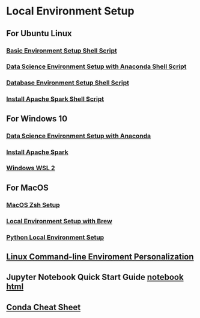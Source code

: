 # Local Environment Setup
## For Ubuntu Linux 
### [Basic Environment Setup Shell Script](./Environment_Build_Scripts/Ubuntu18/Basic_Env.sh)
### [Data Science Environment Setup with Anaconda Shell Script](./Environment_Build_Scripts/Ubuntu18/Install_Linux_Anaconda.sh)
### [Database Environment Setup Shell Script](./Environment_Build_Scripts/Ubuntu18/Databases_Env.sh)
### [Install Apache Spark Shell Script](./Environment_Build_Scripts/Ubuntu18/InstallApacheSpark.sh)

## For Windows 10
### [Data Science Environment Setup with Anaconda](./Environment_Build_Scripts/Windows10/Windows.pdf) 
### [Install Apache Spark](./Environment_Build_Scripts/Windows10/InstallApacheSpark.pdf)
### [Windows WSL 2](https://nickjanetakis.com/blog/a-linux-dev-environment-on-windows-with-wsl-2-docker-desktop-and-more)

## For MacOS
### [MacOS Zsh Setup](./Environment_Build_Scripts/MacOS/.zshrc) 
### [Local Environment Setup with Brew](./Environment_Build_Scripts/MacOS/brew_installs.sh)
### [Python Local Environment Setup](./Environment_Build_Scripts/MacOS/python_packages_macos.txt)

## [Linux Command-line Enviroment Personalization](./Personalize.md)
## Jupyter Notebook Quick Start Guide [notebook](./Notebook_Quick_Start/JupyterNotebook_QuickStartGuide.ipynb) [html](./Notebook_Quick_Start/JupyterNotebook_QuickStartGuide.html)
## [Conda Cheat Sheet](./conda-cheatsheet.pdf)

